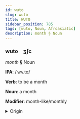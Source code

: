 ```yaml
---
id: wuto
slug: wuto
title: WUTO
sidebar_position: 785
tags: [wuto, Noun, Afroasiatic]
description: month § Noun
---
```


### wuto&emsp;<span kind="abugida">ʒʃc</span>

*month* **§** Noun

**IPA**: /ˈwʌ.tɑ/

**Verb**: to be a month

**Noun**: a month

**Modifier**: month-like/monthly

<details>
    <summary>Origin</summary>
    Hausa wata [wə́.tàː]<br/>
    <em>Afroasiatic Language Family</em>
</details>